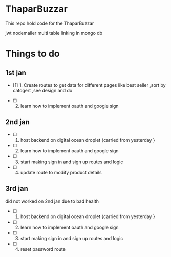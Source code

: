 # ThaparBuzzar
This repo hold code for the ThaparBuzzar 






jwt
nodemailer
multi table linking in mongo db



# Things to do
## 1st jan 
- [1] 1. Create routes to get data for different pages like best seller ,sort by catogert ,see design and do
- [ ] 2. learn how to implement oauth and google sign
## 2nd jan 
- [ ] 1. host backend on digital ocean droplet {carried from yesterday }
- [ ] 2. learn how to implement oauth and google sign
- [ ] 3. start making sign in and sign up routes and logic
- [ ] 4. update route to modify product details

## 3rd jan
did not worked on 2nd jan due to bad health
- [ ] 1. host backend on digital ocean droplet {carried from yesterday }
- [ ] 2. learn how to implement oauth and google sign
- [ ] 3. start making sign in and sign up routes and logic
- [ ] 4. reset password route
